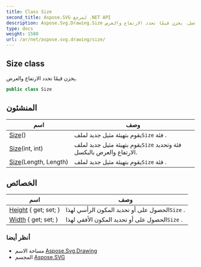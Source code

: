 ```yaml
---
title: Class Size
second_title: Aspose.SVG لمرجع .NET API
description: Aspose.Svg.Drawing.Size فصل. يخزن قيمًا تحدد الارتفاع والعرض.
type: docs
weight: 1580
url: /ar/net/aspose.svg.drawing/size/
---
```

## Size class

يخزن قيمًا تحدد الارتفاع والعرض.

```csharp
public class Size
```

## المنشئون

| اسم | وصف |
| --- | --- |
| [Size](size/#constructor)() | يقوم بتهيئة مثيل جديد لملف`Size` فئة . |
| [Size](size/#constructor_2)(int, int) | يقوم بتهيئة مثيل جديد لملف`Size` فئة وتحديد الارتفاع والعرض بالبكسل. |
| [Size](size/#constructor_1)(Length, Length) | يقوم بتهيئة مثيل جديد لملف`Size` فئة . |

## الخصائص

| اسم | وصف |
| --- | --- |
| [Height](../../aspose.svg.drawing/size/height/) { get; set; } | الحصول على أو تحديد المكون الرأسي لهذا`Size` . |
| [Width](../../aspose.svg.drawing/size/width/) { get; set; } | الحصول على أو تحديد المكون الأفقي لهذا`Size` . |

### أنظر أيضا

* مساحة الاسم [Aspose.Svg.Drawing](../../aspose.svg.drawing/)
* المجسم [Aspose.SVG](../../)


